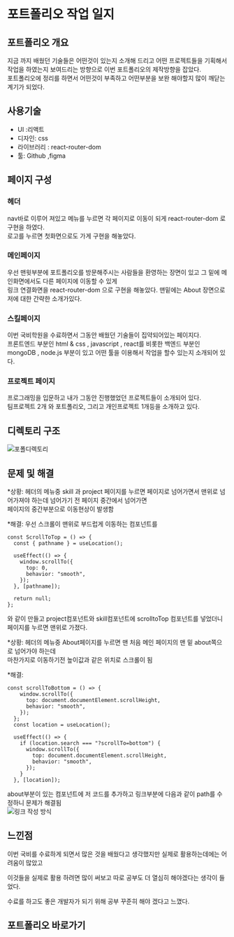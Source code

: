 # 포트폴리오 작업 일지
## 포트폴리오 개요
지금 까지 배웠던 기술들은 어떤것이 있는지 소개해 드리고 어떤 프로젝트들을 기획해서 작업을 하였는지 보여드리는 방향으로 이번 포트폴리오의 제작방향을 잡았다. <br>
포트폴리오에 정리를 하면서 어떤것이 부족하고 어떤부분을 보완 해야할지 많이 깨닫는 계기가 되었다.

## 사용기술
* UI :리액트 <br>
* 디자인: css <br>
* 라이브러리 : react-router-dom <br>
* 툴: Github ,figma <br>

## 페이지 구성
### 헤더
nav바로 이루어 져있고 메뉴를 누르면 각 페이지로 이동이 되게 react-router-dom <Link>로 구현을 하였다. <br>
로고를 누르면 첫화면으로도 가게 구현을 해놓았다. <br>

### 메인페이지 
우선 맨윗부분에 포트폴리오를 방문해주시는 사람들을 환영하는 장면이 있고 그 밑에 메인화면에서도 다른 페이지에 이동할 수 있게 <br>
링크 연결화면을 react-router-dom 으로 구현을 해놓았다. 맨밑에는 About 장면으로 저에 대한 간략한 소개가있다.

### 스킬페이지 
이번 국비학원을 수료하면서 그동안 배웠던 기술들이 집약되어있는 페이지다. <br>
프론트엔드 부분인 html & css , javascript , react를 비롯한 백엔드 부분인 <br>
mongoDB , node.js 부분이 있고 어떤 툴을 이용해서 작업을 할수 있는지 소개되어 있다.

### 프로젝트 페이지 
프로그래밍을 입문하고 내가 그동안 진행했었던 프로젝트들이 소개되어 있다. <br>
팀프로젝트 2개 와 포트폴리오, 그리고 개인프로젝트 1개등을 소개하고 있다.

## 디렉토리 구조
![포폴디렉토리](https://github.com/kimgs1234/portfolio/assets/142865411/b332ad7d-a46c-4bc4-bd0f-f8ea0d875f7a)

## 문제 및 해결
*상황: 헤더의 메뉴중 skill 과 project 페이지를 누르면 페이지로 넘어가면서 맨위로 넘어가져야 하는데 넘어가기 전 페이지 중간에서 넘어가면 <br>
페이지의 중간부분으로 이동현상이 발생함

*해결: 우선 스크롤이 맨위로 부드럽게 이동하는 컴포넌트를  
``` react
const ScrollToTop = () => {
  const { pathname } = useLocation();

  useEffect(() => {
    window.scrollTo({
      top: 0,
      behavior: "smooth",
    });
  }, [pathname]);

  return null;
};

```
와 같이 만들고 project컴포넌트와 skill컴포넌트에  scrolltoTop 컴포넌트를 넣었더니 페이지를 누르면 맨위로 가졌다.

*상황: 헤더의 메뉴중 About페이지를 누르면 맨 처음 메인 페이지의 맨 밑 about쪽으로 넘어가야 하는데 <br>
마찬가지로 이동하기전 높이값과 같은 위치로 스크롤이 됨

*해결: 
``` react
const scrollToBottom = () => {
    window.scrollTo({
      top: document.documentElement.scrollHeight,
      behavior: "smooth",
    });
  };
  const location = useLocation();

  useEffect(() => {
    if (location.search === "?scrollTo=bottom") {
      window.scrollTo({
        top: document.documentElement.scrollHeight,
        behavior: "smooth",
      });
    }
  }, [location]); 

```
about부분이 있는 컴포넌트에 저 코드를 추가하고 링크부분에 다음과 같이 path를 수정하니 문제가 해결됨 <br>
![링크 작성 방식](https://github.com/kimgs1234/portfolio/assets/142865411/b28f5ec3-9e17-4129-94ac-0a795326f823)

## 느낀점
이번 국비를 수료하게 되면서 많은 것을 배웠다고 생각했지만 실제로 활용하는데에는 어려움이 많았고 <br>

이것들을 실제로 활용 하려면 많이 써보고 따로 공부도 더 열심히 해야겠다는 생각이 들었다. <br>

수료를 하고도 좋은 개발자가 되기 위해 공부 꾸준히 해야 겠다고 느꼈다.

## 포트폴리오 바로가기

